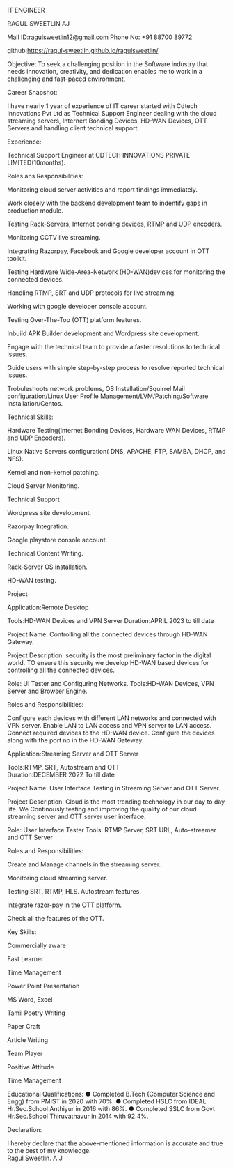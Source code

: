 IT ENGINEER 

RAGUL SWEETLIN AJ 

Mail ID:ragulsweetlin12@gmail.com 
Phone No: +91 88700 89772 

github:https://ragul-sweetlin.github.io/ragulsweetlin/

Objective: 
To seek a challenging position in the Software industry that needs innovation, creativity, and dedication enables me to work in a challenging and fast-paced environment. 

Career Snapshot:

I have nearly 1 year of experience of IT career started with Cdtech Innovations Pvt Ltd as Technical Support Engineer dealing with the cloud streaming servers, Internert Bonding Devices, HD-WAN Devices, OTT Servers and handling client technical support.

Experience: 

Technical Support  Engineer at CDTECH INNOVATIONS PRIVATE LIMITED(10months).

Roles ans Responsibilities:

Monitoring cloud server activities and report findings immediately.

Work closely with the backend development team to indentify gaps in production module.

Testing Rack-Servers, Internet bonding devices, RTMP and UDP encoders.

Monitoring CCTV live streaming.

Integrating Razorpay, Facebook and Google developer account in OTT toolkit.

Testing Hardware Wide-Area-Network (HD-WAN)devices for monitoring the connected devices.

Handling RTMP, SRT and UDP protocols for live streaming.

Working with google developer console account.

Testing Over-The-Top (OTT) platform features.

Inbuild APK Builder development and Wordpress site development.

Engage with the technical team to provide a faster resolutions to technical issues.
 
Guide users with simple step-by-step process to resolve reported technical issues.

Trobuleshoots network problems, OS Installation/Squirrel Mail configuration/Linux User Profile Management/LVM/Patching/Software Installation/Centos.

Technical Skills: 

Hardware Testing(Internet Bonding Devices, Hardware WAN Devices, RTMP and UDP Encoders).

Linux Native Servers configuration( DNS, APACHE, FTP, SAMBA, DHCP, and NFS).

Kernel and non-kernel patching.

Cloud Server Monitoring.

Technical Support

Wordpress site development.

Razorpay Integration.

Google playstore console account.

Technical Content Writing.

Rack-Server OS installation.

HD-WAN testing.

Project

Application:Remote Desktop

Tools:HD-WAN Devices and VPN Server
Duration:APRIL 2023 to till date

Project Name: Controlling all the connected devices through HD-WAN Gateway.

Project Description:
security is the most preliminary factor in the digital world. TO ensure this security we develop HD-WAN based devices for controlling all the connected devices.

 Role: UI Tester and Configuring Networks.
 Tools:HD-WAN Devices, VPN Server and Browser Engine.
	
Roles and Responsibilities:

Configure each devices with different LAN networks and connected with VPN server.
Enable LAN to LAN access and VPN server to LAN access.
Connect required devices to the HD-WAN device. Configure the devices along with the port no in the HD-WAN Gateway.

Application:Streaming Server and OTT Server

Tools:RTMP, SRT, Autostream and OTT  
Duration:DECEMBER 2022 To till date

Project Name: User Interface Testing in Streaming Server  and OTT Server.

Project Description:
Cloud is the most trending technology in our day to day life. We Continously testing and improving the quality of  our cloud streaming server and OTT server user interface.

 Role: User Interface Tester
 Tools: RTMP Server, SRT URL, Auto-streamer and OTT Server
	
Roles and Responsibilities:

Create and Manage channels in the streaming server.

Monitoring cloud streaming server.

Testing SRT, RTMP, HLS. Autostream features.

Integrate razor-pay in the OTT platform.

Check all the features of the OTT.



Key Skills:

Commercially aware

Fast Learner

Time Management

Power Point Presentation

MS Word, Excel

Tamil Poetry Writing

Paper Craft

Article Writing

Team Player

Positive Attitude

Time Management

Educational Qualifications: 
● Completed B.Tech (Computer Science and Engg) from PMIST in 2020 with 70%. 
● Completed HSLC from IDEAL Hr.Sec.School Anthiyur in 2016 with 86%. 
● Completed SSLC from Govt Hr.Sec.School Thiruvathavur in 2014 with 92.4%.

Declaration: 

I hereby declare that the above-mentioned information is accurate and true to the best of my knowledge.							                                                                                           
                                                         Ragul Sweetlin. A.J
